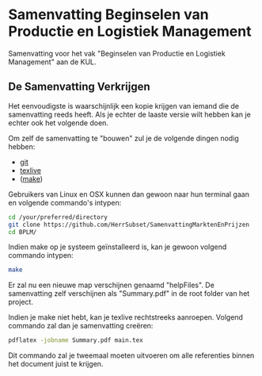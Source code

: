 # Samenvatting Beginselen van Productie en Logistiek Management

Samenvatting voor het vak "Beginselen van Productie en Logistiek Management" aan de KUL.

## De Samenvatting Verkrijgen
Het eenvoudigste is waarschijnlijk een kopie krijgen van iemand die de samenvatting reeds heeft. Als je echter de laaste versie wilt hebben kan je echter ook het volgende doen.

Om zelf de samenvatting te "bouwen" zul je de volgende dingen nodig hebben:
* [git](http://www.git-scm.com/)
* [texlive](https://www.tug.org/texlive/)
* ([make](https://www.gnu.org/software/make/))

Gebruikers van Linux en OSX kunnen dan gewoon naar hun terminal gaan en volgende commando's intypen:

``` bash
cd /your/preferred/directory
git clone https://github.com/HerrSubset/SamenvattingMarktenEnPrijzen
cd BPLM/
```

Indien make op je systeem geïnstalleerd is, kan je gewoon volgend commando intypen:
```bash
make
```

Er zal nu een nieuwe map verschijnen genaamd "helpFiles". De samenvatting zelf verschijnen als "Summary.pdf" in de root folder van het project.

Indien je make niet hebt, kan je texlive rechtstreeks aanroepen. Volgend commando zal dan je samenvatting creëren:
``` bash
pdflatex -jobname Summary.pdf main.tex
```

Dit commando zal je tweemaal moeten uitvoeren om alle referenties binnen het document juist te krijgen.
